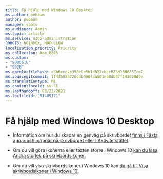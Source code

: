 ```yaml
---
title: Få hjälp med Windows 10 Desktop
ms.author: pebaum
author: pebaum
manager: scotv
ms.audience: Admin
ms.topic: article
ms.service: o365-administration
ROBOTS: NOINDEX, NOFOLLOW
localization_priority: Priority
ms.collection: Adm_O365
ms.custom:
- "9005616"
- "9928"
ms.openlocfilehash: c6b6cce2e356c9e5b1d822cbec623d1806357ce7
ms.sourcegitcommit: 1f43598a726cdb9904aa501eb8db87f143020d9e
ms.translationtype: MT
ms.contentlocale: sv-SE
ms.lasthandoff: 03/23/2021
ms.locfileid: "51405171"
---
```

# <a name="get-help-with-windows-10-desktop"></a>Få hjälp med Windows 10 Desktop

- Information om hur du skapar en genväg på skrivbordet [finns i Fästa appar och mappar på skrivbordet eller i Aktivitetsfältet](https://support.microsoft.com/windows/pin-apps-and-folders-to-the-desktop-or-taskbar-f3c749fb-e298-4cf1-adda-7fd635df6bb0).

- Om du vill göra ikonerna eller texten större i Windows 10 [kan du läsa Ändra storlek på skrivbordsikoner.](https://support.microsoft.com/windows/change-the-size-of-your-desktop-icons-85a9d341-2a4f-3d96-c796-ae116a187211)

- Om du vill visa skrivbordsikoner i Windows 10 kan [du gå till Visa skrivbordsikoner i Windows 10.](https://support.microsoft.com/windows/show-desktop-icons-in-windows-10-c13270f0-3812-c71d-f27e-29aa32588b20)